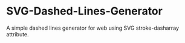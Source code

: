 # SVG-Dashed-Lines-Generator
A simple dashed lines generator for web using SVG stroke-dasharray attribute.
